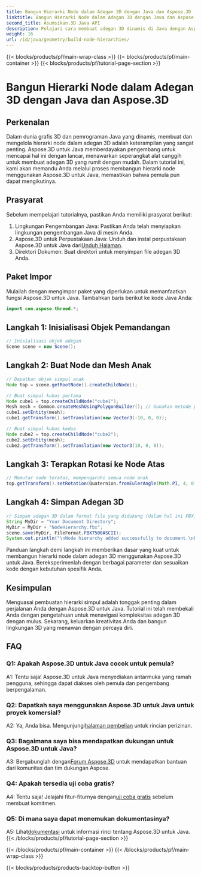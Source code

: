 ```yaml
---
title: Bangun Hierarki Node dalam Adegan 3D dengan Java dan Aspose.3D
linktitle: Bangun Hierarki Node dalam Adegan 3D dengan Java dan Aspose.3D
second_title: Asumsikan.3D Java API
description: Pelajari cara membuat adegan 3D dinamis di Java dengan Aspose.3D. Buat hierarki node dengan mudah dan tingkatkan permainan grafis 3D Anda.
weight: 16
url: /id/java/geometry/build-node-hierarchies/
---
```


{{< blocks/products/pf/main-wrap-class >}}
{{< blocks/products/pf/main-container >}}
{{< blocks/products/pf/tutorial-page-section >}}

# Bangun Hierarki Node dalam Adegan 3D dengan Java dan Aspose.3D

## Perkenalan

Dalam dunia grafis 3D dan pemrograman Java yang dinamis, membuat dan mengelola hierarki node dalam adegan 3D adalah keterampilan yang sangat penting. Aspose.3D untuk Java memberdayakan pengembang untuk mencapai hal ini dengan lancar, menawarkan seperangkat alat canggih untuk membuat adegan 3D yang rumit dengan mudah. Dalam tutorial ini, kami akan memandu Anda melalui proses membangun hierarki node menggunakan Aspose.3D untuk Java, memastikan bahwa pemula pun dapat mengikutinya.

## Prasyarat

Sebelum mempelajari tutorialnya, pastikan Anda memiliki prasyarat berikut:

1. Lingkungan Pengembangan Java: Pastikan Anda telah menyiapkan lingkungan pengembangan Java di mesin Anda.
2.  Aspose.3D untuk Perpustakaan Java: Unduh dan instal perpustakaan Aspose.3D untuk Java dari[Unduh Halaman](https://releases.aspose.com/3d/java/).
3. Direktori Dokumen: Buat direktori untuk menyimpan file adegan 3D Anda.

## Paket Impor

Mulailah dengan mengimpor paket yang diperlukan untuk memanfaatkan fungsi Aspose.3D untuk Java. Tambahkan baris berikut ke kode Java Anda:

```java
import com.aspose.threed.*;

```

## Langkah 1: Inisialisasi Objek Pemandangan

```java
// Inisialisasi objek adegan
Scene scene = new Scene();
```

## Langkah 2: Buat Node dan Mesh Anak

```java
// Dapatkan objek simpul anak
Node top = scene.getRootNode().createChildNode();

// Buat simpul kubus pertama
Node cube1 = top.createChildNode("cube1");
Mesh mesh = Common.createMeshUsingPolygonBuilder(); // Gunakan metode pembuatan mesh Anda
cube1.setEntity(mesh);
cube1.getTransform().setTranslation(new Vector3(-10, 0, 0));

// Buat simpul kubus kedua
Node cube2 = top.createChildNode("cube2");
cube2.setEntity(mesh);
cube2.getTransform().setTranslation(new Vector3(10, 0, 0));
```

## Langkah 3: Terapkan Rotasi ke Node Atas

```java
// Memutar node teratas, mempengaruhi semua node anak
top.getTransform().setRotation(Quaternion.fromEulerAngle(Math.PI, 4, 0));
```

## Langkah 4: Simpan Adegan 3D

```java
// Simpan adegan 3D dalam format file yang didukung (dalam hal ini FBX)
String MyDir = "Your Document Directory";
MyDir = MyDir + "NodeHierarchy.fbx";
scene.save(MyDir, FileFormat.FBX7500ASCII);
System.out.println("\nNode hierarchy added successfully to document.\nFile saved at " + MyDir);
```

Panduan langkah demi langkah ini memberikan dasar yang kuat untuk membangun hierarki node dalam adegan 3D menggunakan Aspose.3D untuk Java. Bereksperimenlah dengan berbagai parameter dan sesuaikan kode dengan kebutuhan spesifik Anda.

## Kesimpulan

Menguasai pembuatan hierarki simpul adalah tonggak penting dalam perjalanan Anda dengan Aspose.3D untuk Java. Tutorial ini telah membekali Anda dengan pengetahuan untuk menavigasi kompleksitas adegan 3D dengan mulus. Sekarang, keluarkan kreativitas Anda dan bangun lingkungan 3D yang menawan dengan percaya diri.

## FAQ

### Q1: Apakah Aspose.3D untuk Java cocok untuk pemula?

A1: Tentu saja! Aspose.3D untuk Java menyediakan antarmuka yang ramah pengguna, sehingga dapat diakses oleh pemula dan pengembang berpengalaman.

### Q2: Dapatkah saya menggunakan Aspose.3D untuk Java untuk proyek komersial?

 A2: Ya, Anda bisa. Mengunjungi[halaman pembelian](https://purchase.aspose.com/buy) untuk rincian perizinan.

### Q3: Bagaimana saya bisa mendapatkan dukungan untuk Aspose.3D untuk Java?

 A3: Bergabunglah dengan[Forum Aspose.3D](https://forum.aspose.com/c/3d/18) untuk mendapatkan bantuan dari komunitas dan tim dukungan Aspose.

### Q4: Apakah tersedia uji coba gratis?

 A4: Tentu saja! Jelajahi fitur-fiturnya dengan[uji coba gratis](https://releases.aspose.com/) sebelum membuat komitmen.

### Q5: Di mana saya dapat menemukan dokumentasinya?

 A5: Lihat[dokumentasi](https://reference.aspose.com/3d/java/) untuk informasi rinci tentang Aspose.3D untuk Java.
{{< /blocks/products/pf/tutorial-page-section >}}

{{< /blocks/products/pf/main-container >}}
{{< /blocks/products/pf/main-wrap-class >}}

{{< blocks/products/products-backtop-button >}}
